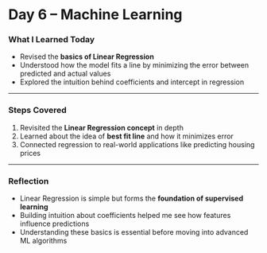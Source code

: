 # Day 6 – Machine Learning  

###  What I Learned Today  
- Revised the **basics of Linear Regression**  
- Understood how the model fits a line by minimizing the error between predicted and actual values  
- Explored the intuition behind coefficients and intercept in regression  

---

### Steps Covered  
1. Revisited the **Linear Regression concept** in depth  
2. Learned about the idea of **best fit line** and how it minimizes error  
3. Connected regression to real-world applications like predicting housing prices  

---

###  Reflection  
- Linear Regression is simple but forms the **foundation of supervised learning**  
- Building intuition about coefficients helped me see how features influence predictions  
- Understanding these basics is essential before moving into advanced ML algorithms  

